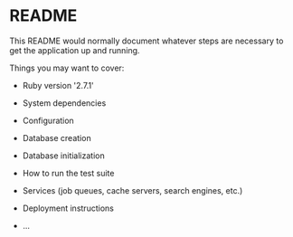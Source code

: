 # README

This README would normally document whatever steps are necessary to get the
application up and running.

Things you may want to cover:

* Ruby version '2.7.1'

* System dependencies

* Configuration

* Database creation

* Database initialization

* How to run the test suite

* Services (job queues, cache servers, search engines, etc.)

* Deployment instructions

* ...
